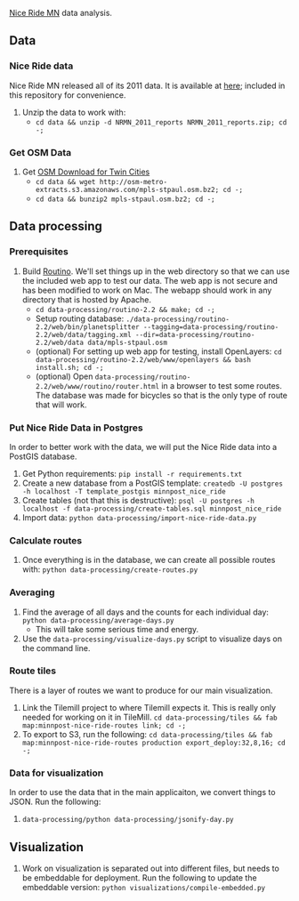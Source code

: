 [Nice Ride MN](https://www.niceridemn.org/) data analysis.

## Data

### Nice Ride data

Nice Ride MN released all of its 2011 data.  It is available at
[here](http://velotraffic.com/2012/01/nice-ride-mn-data-set-made-public/); 
included in this repository for convenience.

1. Unzip the data to work with:
    * ```cd data && unzip -d NRMN_2011_reports NRMN_2011_reports.zip; cd -;```

### Get OSM Data

1. Get [OSM Download for Twin Cities](http://metro.teczno.com/#mpls-stpaul)
    * ```cd data && wget http://osm-metro-extracts.s3.amazonaws.com/mpls-stpaul.osm.bz2; cd -;```
    * ```cd data && bunzip2 mpls-stpaul.osm.bz2; cd -;```

## Data processing

### Prerequisites

1. Build [Routino](http://www.routino.org/).  We'll set things up in the web directory so that we can use the included web app to test our data.  The web app is not secure and has been modified to work on Mac.  The webapp should work in any directory that is hosted by Apache.
    * ```cd data-processing/routino-2.2 && make; cd -;```
    * Setup routing database: ```./data-processing/routino-2.2/web/bin/planetsplitter --tagging=data-processing/routino-2.2/web/data/tagging.xml --dir=data-processing/routino-2.2/web/data data/mpls-stpaul.osm```
    * (optional) For setting up web app for testing, install OpenLayers: ```cd data-processing/routino-2.2/web/www/openlayers && bash install.sh; cd -;```
    * (optional) Open ```data-processing/routino-2.2/web/www/routino/router.html``` in a browser to test some routes.  The database was made for bicycles so that is the only type of route that will work.
    
### Put Nice Ride Data in Postgres

In order to better work with the data, we will put the Nice Ride data into a PostGIS database.

1. Get Python requirements: ```pip install -r requirements.txt```
1. Create a new database from a PostGIS template: ```createdb -U postgres -h localhost -T template_postgis minnpost_nice_ride```
1. Create tables (not that this is destructive): ```psql -U postgres -h localhost -f data-processing/create-tables.sql minnpost_nice_ride```
1. Import data: ```python data-processing/import-nice-ride-data.py```
    
### Calculate routes
 
1. Once everything is in the database, we can create all possible routes with: ```python data-processing/create-routes.py```

### Averaging

1. Find the average of all days and the counts for each individual day: ```python data-processing/average-days.py```
    * This will take some serious time and energy.
1. Use the ```data-processing/visualize-days.py``` script to visualize days on the command line.

### Route tiles

There is a layer of routes we want to produce for our main visualization.

1. Link the Tilemill project to where Tilemill expects it.  This is really only needed for working on it in TileMill.  ```cd data-processing/tiles && fab map:minnpost-nice-ride-routes link; cd -;```
1. To export to S3, run the following: ```cd data-processing/tiles && fab map:minnpost-nice-ride-routes production export_deploy:32,8,16; cd -;```

### Data for visualization

In order to use the data that in the main applicaiton, we convert things to JSON.  Run the following:

1. ```data-processing/python data-processing/jsonify-day.py```

## Visualization

1. Work on visualization is separated out into different files, but needs to be embeddable for deployment.  Run the following to update the embeddable version: ```python visualizations/compile-embedded.py```